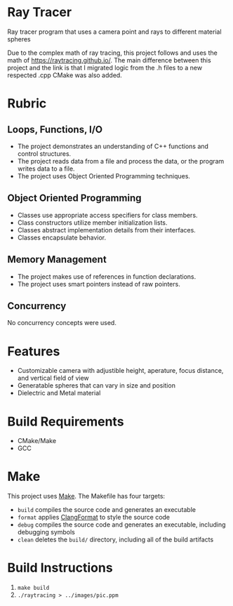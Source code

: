 # Ray Tracer
Ray tracer program that uses a camera point and rays to different material spheres

Due to the complex math of ray tracing, this project follows and uses the math of https://raytracing.github.io/.
The main difference between this project and the link is that I migrated logic from the .h files to a new respected .cpp
CMake was also added.

# Rubric
## Loops, Functions, I/O
* The project demonstrates an understanding of C++ functions and control structures.
* The project reads data from a file and process the data, or the program writes data to a file.
* The project uses Object Oriented Programming techniques.

## Object Oriented Programming
* Classes use appropriate access specifiers for class members.
* Class constructors utilize member initialization lists.
* Classes abstract implementation details from their interfaces.
* Classes encapsulate behavior.

## Memory Management
* The project makes use of references in function declarations.
* The project uses smart pointers instead of raw pointers.

## Concurrency
No concurrency concepts were used.

# Features
* Customizable camera with adjustible height, aperature, focus distance, and vertical field of view
* Generatable spheres that can vary in size and position
* Dielectric and Metal material

# Build Requirements
* CMake/Make
* GCC

# Make
This project uses [Make](https://www.gnu.org/software/make/). The Makefile has four targets:
* `build` compiles the source code and generates an executable
* `format` applies [ClangFormat](https://clang.llvm.org/docs/ClangFormat.html) to style the source code
* `debug` compiles the source code and generates an executable, including debugging symbols
* `clean` deletes the `build/` directory, including all of the build artifacts

# Build Instructions
1. `make build`
2. `./raytracing > ../images/pic.ppm`
